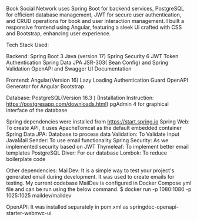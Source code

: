 Book Social Network uses Spring Boot for backend services, PostgreSQL for efficient database management, JWT for secure user authentication, and CRUD operations for book and user interaction management. I built a responsive frontend using Angular, featuring a sleek UI crafted with CSS and Bootstrap, enhancing user experience.

Tech Stack Used:

Backend:
Spring Boot 3
Java (version 17)
Spring Security 6
JWT Token Authentication
Spring Data JPA
JSR-303( Bean Config) and Spring Validation
OpenAPI and Swagger UI Documentation

Frontend:
Angular(Version 16)
Lazy Loading
Authentication Guard
OpenAPI Generator for Angular
Bootstrap

Database: PostgreSQL(Version 16.3 )
(Installation Instruction: https://postgresapp.com/downloads.html)
pgAdmin 4 for graphical interface of the database

Spring dependencies were installed from https://start.spring.io
Spring Web: To create API, it uses ApacheTomcat as the default embedded container
Spring Data JPA: Database to process data
Validation: To Validate Input
JavaMail Sender: To use email functionality 
Spring Security: As we implemented security based on JWT 
Thymeleaf: To implement better email templates
PostgreSQL Diver: For our database
Lombok: To reduce boilerplate code

Other dependencies:
MailDev: It is a simple way to test your project's generated email during development. It was used to create emails for testing.
My current codebase MailDev is configured in Docker Compose yml file and can be run using the below command.
$ docker run -p 1080:1080 -p 1025:1025 maildev/maildev

OpenAPI: It was installed separately in pom.xml as springdoc-openapi-starter-webmvc-ui 


